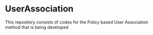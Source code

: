 # UserAssociation
This repository consists of codes for the Policy based User Association method that is being developed
